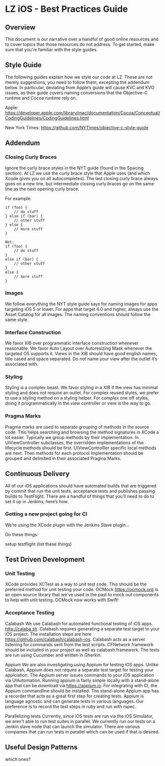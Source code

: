 # LZ iOS - Best Practices Guide


## Overview
This document is our narrative over a handful of good online resources and to cover topics that those resources do not address.
To get started, make sure that you’re familiar with the style guides.

## Style Guide

The following guides explain how we style our code at LZ. These are not merely suggestions; you need to follow them, excepting the addendum below. In particular, deviating from Apple’s guide will cause KVC and KVO issues, as their guide covers naming conversions that the Objective-C runtime and Cocoa runtime rely on.
 
Apple: https://developer.apple.com/library/mac/documentation/Cocoa/Conceptual/CodingGuidelines/CodingGuidelines.html

New York Times: https://github.com/NYTimes/objective-c-style-guide

## Addendum

### Closing Curly Braces
Ignore the curly brace styles in the NYT guide (found in the Spacing section). At LZ we use the curly brace style that Apple uses (and which Xcode gives you on all autocompletes). The last closing curly brace always goes on a new line, but intermediate closing curly braces go on the same line as the next opening curly brace.

For example:
```
if (foo) {
	// do stuff
} else if (bar) {
	// other stuff
} else {
	// more stuff
}

Not:
if (foo) {
	// do stuff
}
else if (bar) {
	// other stuff
}
else {
	// more stuff
}
```
### Images

We follow everything the NYT style guide says for naming images for apps targeting iOS 5 or lower. For apps that target 6.0 and higher, always use the Asset Catalog for all images. The naming conventions should follow the same style.

### Interface Construction

We favor XIB over programmatic interface construction whenever reasonable. We favor Auto Layout over Autoresizing Mask whenever the targeted OS supports it. Views in the XIB should have good english names, title cased and space separated. Do not name your view after the outlet it’s associated with.

### Styling

Styling is a complex beast. We favor styling in a XIB if the view has minimal styling and does not require an outlet. For complex reused styles, we prefer to use a styling method on a styling helper. For complex one off styles, doing it programmatically in the view controller or view is the way to go.

### Pragma Marks

Pragma marks are used to separate grouping of methods in the source code.  This helps searching and browsing the method signatures in XCode a lot easier.  Typically we group methods by their implementation.  In UIViewController subclasses, the overridden implementations of the lifecycle methods should be first.  UIViewControlller specific local methods are next.  Then methods for each protocol implementation should be grouped and delimited in their associated Pragma Marks.

## Continuous Delivery

All of our iOS applications should have automated builds that are triggered by commit that run the unit tests, acceptance tests and publishes passing builds to TestFlight. There are a handful of things that you’ll need to do to set it up in Jenkins, here’s how.

### Getting a new project going for CI

We’re using the XCode plugin with the Jenkins Slave plugin…

Do these things:

setup testflight (list these things)

## Test Driven Development

### Unit Testing

XCode provides XCTest as a way to unit test code.  This should be the preferred method for unit testing your code.  OCMock https://ocmock.org is an open source library that we've used in the past to mock out components to help with unit testing.  OCMock now works with Swift!

### Acceptance Testing

Calabash
We use Calabash for automated functional testing of iOS apps.  http://calaba.sh.  Calabash requires generating a separate test target to your iOS project.  The installation steps are here https://github.com/calabash/calabash-ios.  Calabash acts as a server listening for commands sent from the test scripts. CFNetwork framework should be included in your project as well as calabash.framework. The tests are run using Cucumber and written in Gherkin.  

Appium
We are also investigating using Appium for testing iOS apps.  Unlike Calabash, Appium does not require a separate test target for testing your applciation.  The Appium server issues commands to your iOS application via UIAutomation.  Running appium is fairly simple locally with a stand-alone app that can be download via https://appium.io.  For integrating with CI, the Appium commandline should be installed.  The stand-alone Appium app has a recorder that acts as a great first step for creating tests.  Appium is language agnostic and can generate tests in various languages.  Our preference is to record the test steps in ruby and run with rspec.

Parallelizing tests
Currently, since iOS tests are run via the iOS Simulator, we aren't able to run test suites in parallel.  We currently run our tests on a Jenkin slave node that can launch the simulator.  There are various companies that can run tests in parallel which can be used if that is desired.

## Useful Design Patterns

which ones?
